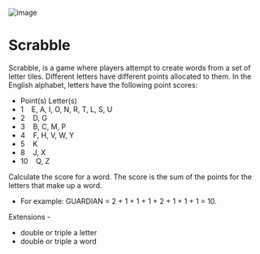 ![image](https://github.com/sudhir-takale/scrabble-game/assets/93988135/f13e9618-8950-4709-b7f0-a632432decbd)











# Scrabble

Scrabble, is a game where players attempt to create words from a set of letter tiles. Different letters have
different points allocated to them.
In the English alphabet, letters have the following point scores:

- Point(s)    Letter(s)
- 1 &nbsp;&nbsp; E, A, I, O, N, R, T, L, S, U
- 2 &nbsp;&nbsp; D, G
- 3 &nbsp;&nbsp; B, C, M, P
- 4 &nbsp;&nbsp; F, H, V, W, Y
- 5 &nbsp;&nbsp; K
- 8 &nbsp;&nbsp; J, X
- 10 &nbsp;&nbsp; Q, Z

Calculate the score for a word. The score is the sum of the points for the letters that make up a word.

- For example: GUARDIAN = 2 + 1 + 1 + 1 + 2 + 1 + 1 + 1 = 10.

Extensions -

- double or triple a letter
- double or triple a word


